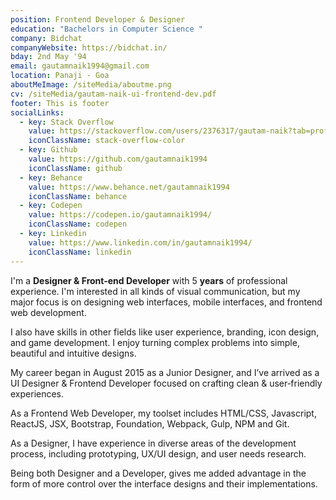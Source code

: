 ```yaml
---
position: Frontend Developer & Designer
education: "Bachelors in Computer Science "
company: Bidchat
companyWebsite: https://bidchat.in/
bday: 2nd May '94
email: gautamnaik1994@gmail.com
location: Panaji - Goa
aboutMeImage: /siteMedia/aboutme.png
cv: /siteMedia/gautam-naik-ui-frontend-dev.pdf
footer: This is footer
socialLinks:
  - key: Stack Overflow
    value: https://stackoverflow.com/users/2376317/gautam-naik?tab=profile
    iconClassName: stack-overflow-color
  - key: Github
    value: https://github.com/gautamnaik1994
    iconClassName: github
  - key: Behance
    value: https://www.behance.net/gautamnaik1994
    iconClassName: behance
  - key: Codepen
    value: https://codepen.io/gautamnaik1994/
    iconClassName: codepen
  - key: Linkedin
    value: https://www.linkedin.com/in/gautamnaik1994/
    iconClassName: linkedin
---
```


I'm a **Designer & Front-end Developer** with 5 **years** of professional experience. I'm interested in all kinds of visual communication, but my major focus is on designing web interfaces, mobile interfaces, and frontend web development.

I also have skills in other fields like user experience, branding, icon design, and game development. I enjoy turning complex problems into simple, beautiful and intuitive designs.

My career began in August 2015 as a Junior Designer, and I’ve arrived as a UI Designer & Frontend Developer focused on crafting clean & user‑friendly experiences.

As a Frontend Web Developer, my toolset includes HTML/CSS, Javascript, ReactJS, JSX, Bootstrap, Foundation, Webpack, Gulp, NPM and Git.

As a Designer, I have experience in diverse areas of the development process, including prototyping, UX/UI design, and user needs research.

Being both Designer and a Developer, gives me added advantage in the form of more control over the interface designs and their implementations.
